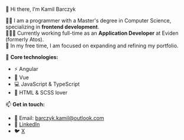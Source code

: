 👋 Hi there, I’m Kamil Barczyk

🥷🏾 I am a programmer with a Master's degree in Computer Science, specializing in **frontend development**.  
👨🏽‍💻 Currently working full-time as an **Application Developer** at Eviden (formerly Atos).  
🌱 In my free time, I am focused on expanding and refining my portfolio.

🔧 **Core technologies:**   
- ⚡ Angular  
- 🚀 Vue  
- 💻 JavaScript & TypeScript
- 🎨 HTML & SCSS lover

📫 **Get in touch:**
- 📧 Email: barczyk.kamil@outlook.com
- 🔗 [LinkedIn](https://www.linkedin.com/in/kamil-barczyk-1b411a1b2/)
- 🐦 [X](https://x.com/BNK_offline)  


<!--
**KamilBarczyk/KamilBarczyk** is a ✨ _special_ ✨ repository because its `README.md` (this file) appears on your GitHub profile.

Here are some ideas to get you started:

- 🔭 I’m currently working on ...
- 🌱 I’m currently learning ...
- 👯 I’m looking to collaborate on ...
- 🤔 I’m looking for help with ...
- 💬 Ask me about ...
- 📫 How to reach me: ...
- 😄 Pronouns: ...
- ⚡ Fun fact: ...
-->
